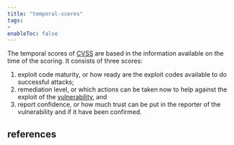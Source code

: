 ```yaml
---
title: "temporal-scores"
tags:
- 
enableToc: false
---
```


The temporal scores of [CVSS](notes/cvss.md) are based in the information available on the time of the scoring. It consists of three scores:
1. exploit code maturity, or how ready are the exploit codes available to do successful attacks;
1. remediation level, or which actions can be taken now to help against the exploit of the [vulnerability](notes/vulnerability.md), and
1. report confidence, or how much trust can be put in the reporter of the vulnerability and if it have been confirmed.

## references
